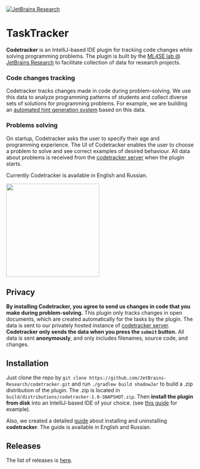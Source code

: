 [![JetBrains Research](https://jb.gg/badges/research.svg)](https://confluence.jetbrains.com/display/ALL/JetBrains+on+GitHub)

# TaskTracker

**Codetracker** is an IntelliJ-based IDE plugin for tracking code changes while solving programming problems.
The plugin is built by the [ML4SE lab @ JetBrains Research](https://research.jetbrains.org/groups/ml_methods) 
to facilitate collection of data for research projects.

### Code changes tracking

Codetracker tracks changes made in code during problem-solving.
We use this data to analyze programming patterns of students and collect diverse sets of solutions for programming problems. 
For example, we are building an [automated hint generation system](https://github.com/JetBrains-Research/codetracker-data) 
based on this data.

### Problems solving

On startup, Codetracker asks the user to specify their age and programming experience.
The UI of Codetracker enables the user to choose a problem to solve and see correct examples of desired behaviour. 
All data about problems is received from the [codetracker server](https://github.com/nbirillo/coding-assistant-server) 
when the plugin starts.  

Currently Codetracker is available in English and Russian.

<img src="https://github.com/JetBrains-Research/codetracker/blob/master/readme-img/codetracker.gif" width="250">

## Privacy

**By installing Codetracker, you agree to send us changes in code that you make during problem-solving.**
This plugin only tracks changes in open documents, which are created automatically for the tasks by the plugin. 
The data is sent to our privately hosted instance of [codetracker server](https://github.com/nbirillo/coding-assistant-server).
**Codetracker only sends the data when you press the `submit` button.**
All data is sent **anonymously**, and only includes filenames, source code, and changes.

## Installation

Just clone the repo by `git clone https://github.com/JetBrains-Research/codetracker.git` and run `./gradlew build shadowJar` to build a .zip distribution of the plugin. 
The .zip is located in `build/distributions/codetracker-1.0-SNAPSHOT.zip`. Then __install the plugin from disk__ into an IntelliJ-based IDE of your choice.
(see [this guide](https://www.jetbrains.com/help/idea/managing-plugins.html#install_plugin_from_disk) for example). 

Also, we created a detailed [guide](https://github.com/JetBrains-Research/codetracker/wiki) about 
installing and uninstalling **codetracker**. The guide is available in English and Russian.

## Releases

The list of releases is [here](https://github.com/JetBrains-Research/codetracker/releases).

